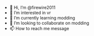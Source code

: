 - 👋 Hi, I’m @firewire2011
- 👀 I’m interested in vr
- 🌱 I’m currently learning modding
- 💞️ I’m looking to collaborate on modding
- 📫 How to reach me message

<!---
firewire2011/firewire2011 is a ✨ special ✨ repository because its `README.md` (this file) appears on your GitHub profile.
You can click the Preview link to take a look at your changes.
--->
